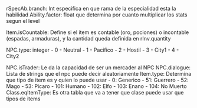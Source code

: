 rSpecAb.branch: Int especifica en que rama de la especialidad esta la habilidad
Ability.factor: float que determina por cuanto multiplicar los stats segun el level

Item.isCountable: Define si el item es contable (oro, pociones) o incontable (espadas, armaduras), y la cantidad queda definida en rInv.quantity

NPC.type: integer
	- 0 - Neutral
	- 1 - Pacifico
	- 2 - Hostil
	- 3 - City1
	- 4 - City2

NPC.isTrader: Le da la capacidad de ser un mercader al NPC
NPC.dialogue: Lista de strings que el npc puede decir aleatoriamente
Item.type: Determina que tipo de item es y quien lo puede usar
	- 0: Generico
	- 51: Guerrero
	- 52: Mago
	- 53: Picaro
	- 101: Humano
	- 102: Elfo
	- 103: Enano
	- 104: No Muerto
Class.eqItemType: Es otra tabla que va a tener que clase puede usar que tipos de items
